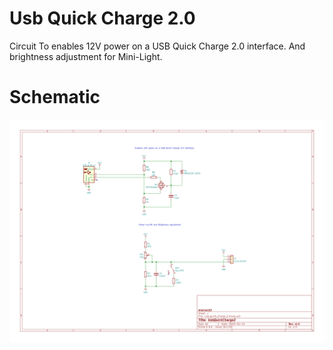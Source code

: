 # Usb Quick Charge 2.0

Circuit To enables 12V power on a USB Quick Charge 2.0 interface.
And brightness adjustment for Mini-Light.

# Schematic
![ ](usb_quick_charge_2_v1.0.svg  "")